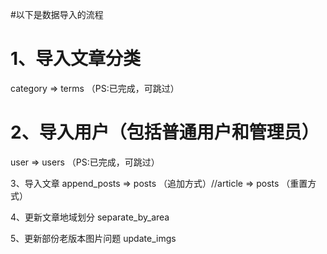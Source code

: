 #以下是数据导入的流程

#
# 1、导入文章分类
category => terms （PS:已完成，可跳过）

#
# 2、导入用户（包括普通用户和管理员）
user => users （PS:已完成，可跳过）

3、导入文章
append_posts => posts （追加方式）//article => posts （重置方式）

4、更新文章地域划分
separate_by_area

5、更新部份老版本图片问题
update_imgs

